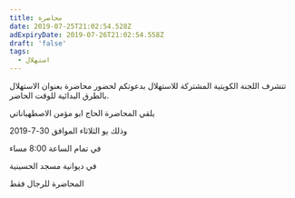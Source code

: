 ```yaml
---
title: محاضرة
date: 2019-07-25T21:02:54.528Z
adExpiryDate: 2019-07-26T21:02:54.558Z
draft: 'false'
tags:
  - استهلال
---
```

تتشرف اللجنة الكويتية المشتركة للاستهلال بدعوتكم لحضور محاضرة بعنوان الاستهلال بالطرق البدائية للوقت الحاضر. 

يلقي المحاضرة الحاج ابو مؤمن الاصطهباناتي

وذلك يو الثلاثاء الموافق 30-7-2019

في تمام الساعة 8:00 مساء

في ديوانية مسجد الحسينية 

المحاضرة للرجال فقط
